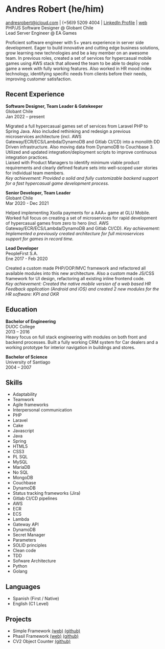 # Andres Robert (he/him)

andresrobert@icloud.com | (+56)9 5209 4004 | [LinkedIn Profile](https://www.linkedin.com/in/andresrobert) | [web](https://andresrobert.github.io/me/)  
PHP/JS Software Designer @ Globant Chile  
Lead Server Engineer @ EA Games  

Proficient software engineer with 5+ years experience in server side development. Eager to build innovative and cutting edge business solutions, grow learning new technologies and be a key member on an awesome team. In previous roles, created a set of services for hypercasual mobile games using AWS stack that allowed the team to be able to deploy one game a week with fully working features. Also worked in HR mood index technology, identifying specific needs from clients before their needs, improving customer satisfaction.

## Recent Experience

**Software Designer, Team Leader & Gatekeeper**    
Globant Chile    
Jan 2022 – present    

Migrated a full hypercasual games set of services from Laravel PHP to Spring Java. Also included rethinking and redesign a previous microservices architecture (incl. AWS Gateway/ECR/ECS/Lambda/DynamoDB and Gitlab CI/CD) into a monolith DD Driven infrastructure. Also moving data from DynamoDB to Couchbase 3.    
Utilized and updated integration/deployment scripts to improve continuous integration practices.    
Liaised with Product Managers to identify minimum viable product requirements and clearly defined feature sets into well-scoped user stories for individual team members.    
_Key achievement: Provided a solid and fully customizable backend support for a fast hypercasual game development process._

**Senior Developer, Team Leader**    
Globant Chile    
Mar 2020 - Dec 2021

Helped implementing Xsolla payments for a AAA+ game at GLU Mobile. Worked full focus on creating a set of microservices for rapid development of hypercasual games from zero to hero (incl. AWS Gateway/ECR/ECS/Lambda/DynamoDB and Gitlab CI/CD).
_Key achievement: Implemented a previously created architecture for full microservices support for games in record time._

**Lead Developer**    
PeopleFirst S.A.    
Ene 2017 - Feb 2020

Created a custom made PHP/OOP/MVC framework and refactored all available modules into this new architecture. Also a custom made JS/CSS framework for UI design, refactoring all existing inline frontend code.    
_Key achievement: Created the native mobile version of a web based HR Feedback application (Android and iOS) and created 2 new modules for the HR software: KPI and OKR_

## Education
 
**Bachelor of Engineering**    
DUOC College    
2013 – 2016    
Heavy focus on full stack engineering with modules on both front and backend processes.
Built a fully working CRM system for Car dealers and a working prototype for interior navigation in buildings and stores.

**Bachelor of Science**    
University of Santiago    
2004 – 2007    

## Skills
 
- Adaptability
- Teamwork
- Agile frameworks
- Interpersonal communication
- PHP
- Laravel
- Cake
- Javascript
- Java
- Spring
- HTML5
- CSS3
- PL SQL
- MySQL
- MariaDB
- No SQL
- MongoDB
- Couchbase
- DynamoDB
- Status tracking frameworks (Jira)
- Gitlab CI/CD pipelines
- AWS
- ECR
- ECS
- Lambda
- Gateway API
- DynamoDB
- Secret Manager
- Parameters
- SOLID principles
- Clean code
- TDD
- Sofware Architecture
- Python
- Golang
 
## Languages
 
- Spanish (First / Native)
- English (C1 Level)

## Projects

- Simple Framework [(web)](https://andresrobert.github.io/Simple-Framework/) [(github)](https://github.com/AndresRobert/simple-framework)
- Phasil Framework [(web)](https://andresrobert.github.io/Phasil-Framework/) [(github)](https://github.com/AndresRobert/phasil-framework)
- CV2 Object Counter [(github)](https://github.com/AndresRobert/cv2-objectCountExample)
